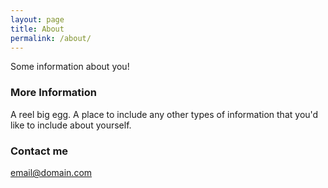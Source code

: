 ```yaml
---
layout: page
title: About
permalink: /about/
---
```


Some information about you!

### More Information

A reel big egg. A place to include any other types of information that you'd like to include about yourself.

### Contact me

[email@domain.com](mailto:email@domain.com)
